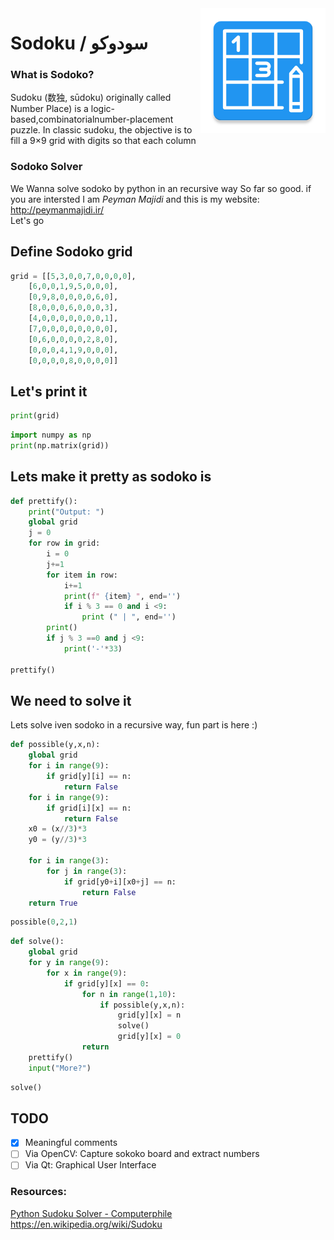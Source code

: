<img style="float: right;width:200px" src="logo">

# Sodoku / سودوکو
### What is Sodoko?
Sudoku (数独, sūdoku) originally called Number Place) is a logic-based,combinatorialnumber-placement puzzle. In classic sudoku, the objective is to fill a 9×9 grid with digits so that each column   

### Sodoko Solver
We Wanna solve sodoko by python in an recursive way
So far so good. if you are intersted I am *Peyman Majidi* and this is my website: http://peymanmajidi.ir/   
Let's go



## Define Sodoko grid


```python
grid = [[5,3,0,0,7,0,0,0,0],
    [6,0,0,1,9,5,0,0,0],
    [0,9,8,0,0,0,0,6,0],
    [8,0,0,0,6,0,0,0,3],
    [4,0,0,0,0,0,0,0,1],
    [7,0,0,0,0,0,0,0,0],
    [0,6,0,0,0,0,2,8,0],
    [0,0,0,4,1,9,0,0,0],      
    [0,0,0,0,8,0,0,0,0]]       
```

## Let's print it


```python
print(grid)
```


```python
import numpy as np
print(np.matrix(grid))
```

## Lets make it pretty as sodoko is


```python
def prettify():
    print("Output: ")
    global grid
    j = 0
    for row in grid:
        i = 0
        j+=1
        for item in row:
            i+=1
            print(f" {item} ", end='')
            if i % 3 == 0 and i <9:
                print (" | ", end='')
        print()
        if j % 3 ==0 and j <9:    
            print('-'*33)

prettify()
```

## We need to solve it
Lets solve iven sodoko in a recursive way, fun part is here :)


```python
def possible(y,x,n):
    global grid
    for i in range(9):
        if grid[y][i] == n:
            return False
    for i in range(9):
        if grid[i][x] == n:
            return False
    x0 = (x//3)*3
    y0 = (y//3)*3
    
    for i in range(3):
        for j in range(3):
            if grid[y0+i][x0+j] == n:
                return False
    return True
```


```python
possible(0,2,1)
```


```python
def solve():
    global grid
    for y in range(9):
        for x in range(9):
            if grid[y][x] == 0:
                for n in range(1,10):
                    if possible(y,x,n):
                        grid[y][x] = n
                        solve()
                        grid[y][x] = 0
                return
    prettify()
    input("More?")
```


```python
solve()
```

## TODO
- [x] Meaningful comments
- [ ] Via OpenCV: Capture sokoko board and extract numbers
- [ ] Via Qt: Graphical User Interface

### Resources:   
[Python Sudoku Solver - Computerphile](https://www.youtube.com/watch?v=G_UYXzGuqvM&t=270s)   
https://en.wikipedia.org/wiki/Sudoku


